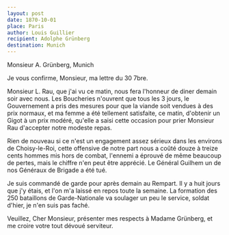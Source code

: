 ```yaml
---
layout: post
date: 1870-10-01
place: Paris
author: Louis Guillier
recipient: Adolphe Grünberg
destination: Munich
---
```


Monsieur A. Grünberg, Munich


Je vous confirme, Monsieur, ma lettre du 30 7bre.

Monsieur L. Rau, que j'ai vu ce matin, nous fera l'honneur de diner demain soir
avec nous. Les Boucheries n'ouvrent que tous les 3 jours, le Gouvernement
a pris des mesures pour que la viande soit vendues à des prix normaux, et ma
femme a été tellement satisfaite, ce matin, d'obtenir un Gigot à un prix
modéré, qu'elle a saisi cette occasion pour prier Monsieur Rau d'accepter notre
modeste repas.

Rien de nouveau si ce n'est un engagement assez sérieux dans les environs de
Choisy-le-Roi, cette offensive de notre part nous a coûté douze à treize cents
hommes mis hors de combat, l'ennemi a éprouvé de même beaucoup de pertes, mais
le chiffre n'en peut être apprécié. Le Général Guilhem un de nos Généraux de
Brigade a été tué.

Je suis commandé de garde pour après demain au Rempart. Il y a huit jours que
j'y étais, et l'on m'a laissé en repos toute la semaine. La formation des 250
bataillons de Garde-Nationale va soulager un peu le service, soldat d'hier, je
n'en suis pas faché.

Veuillez, Cher Monsieur, présenter mes respects à Madame Grünberg, et me croire
votre tout dévoué serviteur.
